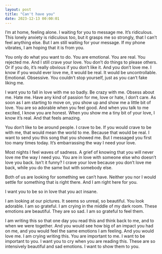 ```yaml
---
layout: post
title: "Can't have you"
date: 2023-12-13 00:00:01
---
```


I’m at home, feeling alone. I waiting for you to message me. It’s ridiculous. This lonely anxiety is ridiculous too, but it grasps me so strongly, that I can’t feel anything else. But I am still waiting for your message. If my phone vibrates, I am hoping that it is from you.

You only do what you want to do. You are emotional. You are real. You rejected me. And I still crave your love. You don’t do things to please others. Or if you do, it’s really obvious if you don’t like it. And you don’t love me. I know if you would ever love me, it would be real. It would be uncontrollable. Emotional. Obsessive. You couldn’t stop yourself, just as you can’t fake liking me.

I want you to fall in love with me so badly. Be crazy with me. Obsess about me. Hate me. Have any kind of passion for me, love or hate, I don’t care. As soon as I am starting to move on, you show up and show me a little bit of love. You are so adorable when you feel good. And when you talk to me excited, I know you are honest. When you show me a tiny bit of your love, I know it’s real. And that feels amazing.

You don’t like to be around people. I crave to be. If you would crave to be with me, that would mean the world to me. Because that would be real.
I want to send you this song that you showed me. But I messaged you first too many times today. It’s embarrassing the way I need your love.

Most nights I feel waves of sadness. A grief of knowing that you will never love me the way I need you. You are in love with someone else who doesn’t love you back. Isn’t it funny? I crave your love because you don’t love me back, while you do the same but with somebody else.

Both of us are looking for something we can’t have. Neither you nor I would settle for something that is right there. And I am right here for you.

I want you to be so in love that you act insane.

I am looking at our pictures. It seems so unreal, so beautiful. You look adorable. I am so grateful. I am crying in the middle of my dark room. These emotions are beautiful. They are so sad. I am so grateful to feel them.

I am writing this so that one day you read this and think back to me, and to when we were together. And you would see how big of an impact you had on me, and you would feel the same emotions I am feeling. And you would love me. I am crying writing this. You are important to me. I want to be important to you. I want you to cry when you are reading this. These are so intensively beautiful and sad emotions. I want to show them to you.